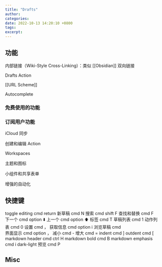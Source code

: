 ```yaml
---
title: "Drafts"
author: 
categories: 
date: 2022-10-13 14:20:10 +0800
tags: 
excerpt: 
---
```





## 功能

内部链接（Wiki-Style Cross-Linking）：类似 [[Obsidian]] 双向链接

Drafts Action

[[URL Scheme]]

Autocomplete

### 免费使用的功能

### 订阅用户功能

iCloud 同步

创建和编辑 Action

Workspaces

主题和图标

小组件和共享表单

增强的自动化


## 快捷键

toggle editing cmd return
新草稿 cmd N
搜索 cmd shift F
查找和替换 cmd F
下一个 cmd option ⬇️
上一个 cmd option ⬆️
标签 cmd T
草稿列表 cmd 1
动作列表 cmd 0
设置 cmd ，
获取信息 cmd option i
浏览草稿 cmd \
界面显示 cmd option ，
减小 cmd -
增大 cmd =
indent cmd ]
outdent cmd \[
markdown header cmd ctrl H
markdown bold cmd B
markdown emphasis cmd i
dark-light 预览 cmd P














## Misc



